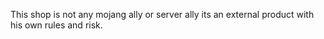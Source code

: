 This shop is not any mojang ally or server ally its an external product with his own rules and risk.
